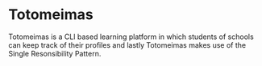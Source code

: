 # Totomeimas 
Totomeimas is a CLI based learning platform in which students of schools can keep track of their profiles and lastly Totomeimas makes use of the Single Resonsibility Pattern.
